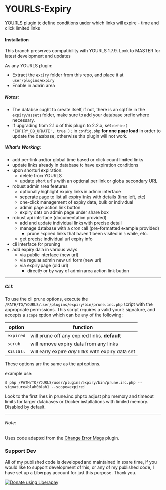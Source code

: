 # YOURLS-Expiry
[YOURLS](https://github.com/YOURLS/YOURLS) plugin to define conditions under which links will expire - time and click limited links

#### Installation
This branch preserves compatibility with YOURLS 1.7.9. Look to MASTER for latest development and updates
 
As any YOURLS plugin:
-  Extract the `expiry` folder from this repo, and place it at `user/plugins/expiry`
-  Enable in admin area
##### Notes:
- The databse ought to create itself, if not, there is an sql file in the `expiry/assets` folder, make sure to add your database prefix where necessary.
- If upgrading from 2.1.x of this plugin to 2.2.x, set `define( 'EXPIRY_DB_UPDATE', true );` in `config.php` __for one page load__ in order to update the database, otherwise this plugin will not work. 
##### What's Working:
-  add per-link and/or global time based or click count limited links
-  update links already in database to have expiration conditions
-  upon shorturl expiration:
    - delete from YOURLS 
    - update short url's with an optional per link or global secondary URL
-  robust admin area features
   - optionally highlight expiry links in admin interface
   - seperate page to list all expiry links with details (time left, etc)
   - one-click management of expiry data, bulk or individual
   - admin page action link button
   - expiry data on admin page under share box
-  robust api interface (documentation provided)
   - add and update individual links with precise detail
   - manage database with a cron call (pre-formatted example provided)
      - prune expired links that haven't been visited in a while, etc.
   - get precise individual url expiry info
- cli interface for pruning
- add expiry data in various ways
   - via public interface (new url)
   - via regular admin new url form (new url)
   - via expiry page (old url)
      - directly or by way of admin area action link button

---
##### CLI:
To use the cli prune options, execute the `/PATH/TO/YOURLS/user/plugins/expiry/bin/prune.inc.php` script with the appropriate permissions. This script requires a valid yourls signature, and accepts a `scope` option which can be any of the following:

|option	|function|
|--|--|
|`expired`	| will prune off any expired links. __default__|
|`scrub`	| will remove expiry data from any links|
|`killall`| will early expire _any_ links with expiry data set|

These options are the same as the api options.

example use:
```
$ php /PATH/TO/YOURLS/user/plugins/expiry/bin/prune.inc.php --signature=blah0blah1 --scope=expired
```
Look to the first lines in prune.inc.php to adjust php memory and timeout limits for larger databases or Docker installations with limited memory. Disabled by default.

---
###### Note: 
 Uses code adapted from the [Change Error Msgs](https://github.com/adigitalife/yourls-change-error-messages) plugin.

### Support Dev
All of my published code is developed and maintained in spare time, if you would like to support development of this, or any of my published code, I have set up a Liberpay account for just this purpose. Thank you.

<noscript><a href="https://liberapay.com/joshu42/donate"><img alt="Donate using Liberapay" src="https://liberapay.com/assets/widgets/donate.svg"></a></noscript>
